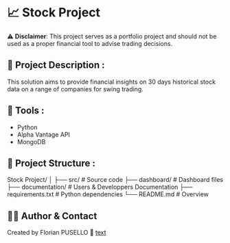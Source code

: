 # 📈 Stock Project

⚠️ **Disclaimer**: This project serves as a portfolio project and should not be used as a proper financial tool to advise trading decisions.

## 📌 Project Description :

This solution aims to provide financial insights on 30 days historical stock data on a range of companies for swing trading.

## 🧰 Tools :

- Python
- Alpha Vantage API
- MongoDB

## 📁 Project Structure :

Stock Project/
│
├── src/ # Source code
├── dashboard/ # Dashboard files
├── documentation/ # Users & Developpers Documentation
├── requirements.txt # Python dependencies
└── README.md # Overview

## 🙋‍♀️ Author & Contact

Created by Florian PUSELLO
🔗 [text](https://github.com/flopusello)